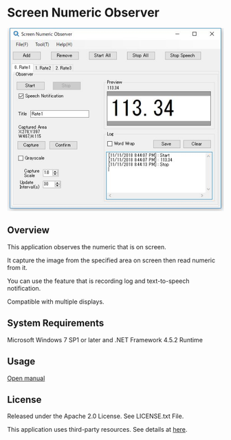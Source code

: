 # Screen Numeric Observer

<img src="Docs/images/default/screen.JPG">

## Overview
This application observes the numeric that is on screen.

It capture the image from the specified area on screen then read numeric from it.

You can use the feature that is recording log and text-to-speech notification.

Compatible with multiple displays.

## System Requirements
Microsoft Windows 7 SP1 or later and .NET Framework 4.5.2 Runtime

## Usage
<a href="https://tkpphr.github.io/ScreenNumericObserver/Docs/manual.html">Open manual</a>

## License
Released under the Apache 2.0 License.
See LICENSE.txt File.

This application uses third-party resources.
See details at <a href="https://tkpphr.github.io/ScreenNumericObserver/Docs/notices.html">here</a>.